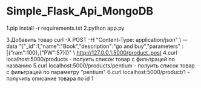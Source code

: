 # Simple_Flask_Api_MongoDB
1.pip install -r requirements.txt
2.python app.py

3.Добавить товар 
curl -X POST -H "Content-Type: application/json" \ --data "{"_id":1,"name":"Book","description":"go and buy","parameters" : [{"ram":100},{"PW":57}]}" \ http://127.0.0.1:5000/product_post 
4.curl localhost:5000/products - полуить список товар с фильтрацей по названию 
5.curl localhost:5000/products/pentium - полуить список товар с фильтрацей по параметру "pentium" 
6.curl localhost:5000/product/1 - получить описание товара по id 1
